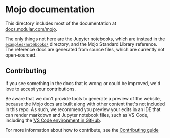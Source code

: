 # Mojo documentation

This directory includes most of the documentation at
[docs.modular.com/mojo](https://docs.modular.com/mojo).

The only things not here are the Jupyter notebooks, which are instead in the
[`examples/notebooks/`](../examples/notebooks/) directory, and the Mojo
Standard Library reference. The reference docs are generated from source
files, which are currently not open-sourced.

## Contributing

If you see something in the docs that is wrong or could be improved, we'd love
to accept your contributions.

Be aware that we don't provide tools to generate a preview of the website,
because the Mojo docs are built along with other content that's not included in
this repo. As such, we recommend you preview your edits in an IDE that can
render markdown and Jupyter notebook files, such as VS Code, including the [VS
Code environment in GitHub](https://github.dev/modularml/mojo/blob/main/).

For more information about how to contribute, see the [Contributing
guide](../CONTRIBUTING.md)

